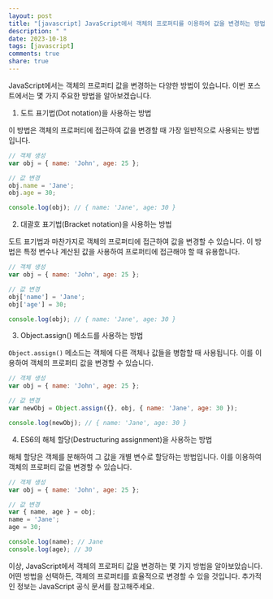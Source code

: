 ```yaml
---
layout: post
title: "[javascript] JavaScript에서 객체의 프로퍼티를 이용하여 값을 변경하는 방법에 대해 알려주세요."
description: " "
date: 2023-10-18
tags: [javascript]
comments: true
share: true
---
```


JavaScript에서는 객체의 프로퍼티 값을 변경하는 다양한 방법이 있습니다. 이번 포스트에서는 몇 가지 주요한 방법을 알아보겠습니다.

1. 도트 표기법(Dot notation)을 사용하는 방법

이 방법은 객체의 프로퍼티에 접근하여 값을 변경할 때 가장 일반적으로 사용되는 방법입니다.

```javascript
// 객체 생성
var obj = { name: 'John', age: 25 };

// 값 변경
obj.name = 'Jane';
obj.age = 30;

console.log(obj); // { name: 'Jane', age: 30 }
```

2. 대괄호 표기법(Bracket notation)을 사용하는 방법

도트 표기법과 마찬가지로 객체의 프로퍼티에 접근하여 값을 변경할 수 있습니다. 이 방법은 특정 변수나 계산된 값을 사용하여 프로퍼티에 접근해야 할 때 유용합니다.

```javascript
// 객체 생성
var obj = { name: 'John', age: 25 };

// 값 변경
obj['name'] = 'Jane';
obj['age'] = 30;

console.log(obj); // { name: 'Jane', age: 30 }
```

3. Object.assign() 메소드를 사용하는 방법

`Object.assign()` 메소드는 객체에 다른 객체나 값들을 병합할 때 사용됩니다. 이를 이용하여 객체의 프로퍼티 값을 변경할 수 있습니다.

```javascript
// 객체 생성
var obj = { name: 'John', age: 25 };

// 값 변경
var newObj = Object.assign({}, obj, { name: 'Jane', age: 30 });

console.log(newObj); // { name: 'Jane', age: 30 }
```

4. ES6의 해체 할당(Destructuring assignment)을 사용하는 방법

해체 할당은 객체를 분해하여 그 값을 개별 변수로 할당하는 방법입니다. 이를 이용하여 객체의 프로퍼티 값을 변경할 수 있습니다.

```javascript
// 객체 생성
var obj = { name: 'John', age: 25 };

// 값 변경
var { name, age } = obj;
name = 'Jane';
age = 30;

console.log(name); // Jane
console.log(age); // 30
```

이상, JavaScript에서 객체의 프로퍼티 값을 변경하는 몇 가지 방법을 알아보았습니다. 어떤 방법을 선택하든, 객체의 프로퍼티를 효율적으로 변경할 수 있을 것입니다. 추가적인 정보는 JavaScript 공식 문서를 참고해주세요.